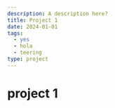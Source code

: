 ```yaml
---
description: A description here?
title: Project 1
date: 2024-01-01
tags:
  - yes
  - hola
  - teering
type: project
---
```

# project 1